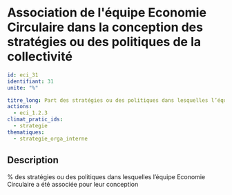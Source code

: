 # Association de l'équipe Economie Circulaire dans la conception des stratégies ou des politiques de la collectivité
```yaml
id: eci_31
identifiant: 31
unite: "%"

titre_long: Part des stratégies ou des politiques dans lesquelles l’équipe Economie Circulaire a été associée pour leur conception
actions:
  - eci_1.2.3
climat_pratic_ids:
  - strategie
thematiques:
  - strategie_orga_interne
```
## Description
% des stratégies ou des politiques dans lesquelles l’équipe Economie Circulaire a été associée pour leur conception
